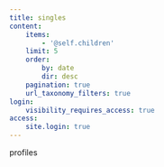 ```yaml
---
title: singles
content:
    items:
        - '@self.children'
    limit: 5
    order:
        by: date
        dir: desc
    pagination: true
    url_taxonomy_filters: true
login:
    visibility_requires_access: true
access:
    site.login: true
---
```


profiles